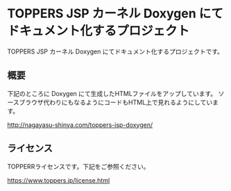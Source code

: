 TOPPERS JSP カーネル Doxygen にてドキュメント化するプロジェクト
====

TOPPERS JSP カーネル Doxygen にてドキュメント化するプロジェクトです。

## 概要

下記のところに Doxygen にて生成したHTMLファイルをアップしています。
ソースブラウザ代わりにもなるようにコードもHTML上で見れるようにしています。

http://nagayasu-shinya.com/toppers-jsp-doxygen/


## ライセンス

TOPPERRライセンスです。下記をご参照ください。

https://www.toppers.jp/license.html
